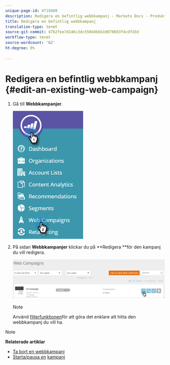 ```yaml
---
unique-page-id: 4719408
description: Redigera en befintlig webbkampanj - Marketo Docs - Produktdokumentation
title: Redigera en befintlig webbkampanj
translation-type: tm+mt
source-git-commit: 47b2fee7d146c3dc558d4bbb10070683f4cdfd3d
workflow-type: tm+mt
source-wordcount: '62'
ht-degree: 0%

---
```



# Redigera en befintlig webbkampanj {#edit-an-existing-web-campaign}

1. Gå till **Webbkampanjer**.

   ![](assets/image2016-8-18-16-3a15-3a14.png)

1. På sidan **Webbkampanjer** klickar du på **Redigera **för den kampanj du vill redigera.

   ![](assets/web-campaigns-1-edit-hand.png)

   >[!NOTE]
   >
   >Använd [filterfunktionen](filter-web-campaigns.md)för att göra det enklare att hitta den webbkampanj du vill ha.

>[!NOTE]
>
>**Relaterade artiklar**
>
>* [Ta bort en webbkampanj](delete-a-web-campaign.md)
>* [Starta/pausa en](launch-pause-a-web-campaign.md) [kampanj](launch-pause-a-web-campaign.md)

>




